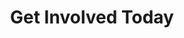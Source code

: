 ---
title : "Get Involved Today"
layout: "goal"
description: "Technologies is about advancement, and innovation is to come out with something original and unique, and MHR is combining this tow terms together, to make high quality and affordable helmet for all motorcycle riders."
image : "images/helmet/c1.png"



########### Goal ##########
goal:
  enable : true
  section : ""
  title: 'Get Involved Today!'
  item:
  - title: 'GIVE'
    desc : '<b>YOUR dollars WILL make a difference! </b><br><br>Any amount can change a refugee`s circumstance and add hope to their difficult lives.<br><br><b>$25</b> can provide school fees for 1 child for 1 month<br><br>
    <picture>
    <source media="(min-width:650px)" srcset="/images/donate/1_hub5dc487bf0669ae937bc960a0343be02_1559793_1000x0_resize_q75_h1_box_3.webp" type="image/webp">
    <source media="(min-width:300px)" srcset="/images/donate/1_hub5dc487bf0669ae937bc960a0343be02_1559793_400x0_resize_q75_h1_box_3.webp" type="image/webp">
    <img srcset="/images/donate/1_hub5dc487bf0669ae937bc960a0343be02_1559793_400x0_resize_q90_box_3.png 200w, /images/donate/1_hub5dc487bf0669ae937bc960a0343be02_1559793_600x0_resize_q90_box_3.png 768w, /images/donate/1_hub5dc487bf0669ae937bc960a0343be02_1559793_800x0_resize_q90_box_3.png 1024w, /images/donate/1_hub5dc487bf0669ae937bc960a0343be02_1559793_900x0_resize_q90_box_3.png 1366w" img="" loading="lazy" src="/images/donate/1_hub5dc487bf0669ae937bc960a0343be02_1559793_600x0_resize_q90_box_3.png" class="img-fluid w-100" alt="" name="" id="">
    </picture>
    <br><b>$35</b> can provide a baby supplies package to a birthing refugee woman. <br><br><picture>
    <source media="(min-width:650px)" srcset="/images/donate/1_hub5dc487bf0669ae937bc960a0343be02_1559793_1000x0_resize_q75_h1_box_3.webp" type="image/webp">
    <source media="(min-width:300px)" srcset="/images/donate/1_hub5dc487bf0669ae937bc960a0343be02_1559793_400x0_resize_q75_h1_box_3.webp" type="image/webp">
    <img srcset="/images/donate/1_hub5dc487bf0669ae937bc960a0343be02_1559793_400x0_resize_q90_box_3.png 200w, /images/donate/1_hub5dc487bf0669ae937bc960a0343be02_1559793_600x0_resize_q90_box_3.png 768w, /images/donate/1_hub5dc487bf0669ae937bc960a0343be02_1559793_800x0_resize_q90_box_3.png 1024w, /images/donate/1_hub5dc487bf0669ae937bc960a0343be02_1559793_900x0_resize_q90_box_3.png 1366w" img="" loading="lazy" src="/images/donate/1_hub5dc487bf0669ae937bc960a0343be02_1559793_600x0_resize_q90_box_3.png" class="img-fluid w-100" alt="" name="" id="">
    </picture>
    <b>$250</b> can subsidise birth costs (normal or C-Section) as refugees are charged private rates.<br><br><b>$300</b> provides education for 1 child for 1 year.<br>
    <picture>
    <source media="(min-width:650px)" srcset="/images/donate/1_hub5dc487bf0669ae937bc960a0343be02_1559793_1000x0_resize_q75_h1_box_3.webp" type="image/webp">
    <source media="(min-width:300px)" srcset="/images/donate/1_hub5dc487bf0669ae937bc960a0343be02_1559793_400x0_resize_q75_h1_box_3.webp" type="image/webp">
    <img srcset="/images/donate/1_hub5dc487bf0669ae937bc960a0343be02_1559793_400x0_resize_q90_box_3.png 200w, /images/donate/1_hub5dc487bf0669ae937bc960a0343be02_1559793_600x0_resize_q90_box_3.png 768w, /images/donate/1_hub5dc487bf0669ae937bc960a0343be02_1559793_800x0_resize_q90_box_3.png 1024w, /images/donate/1_hub5dc487bf0669ae937bc960a0343be02_1559793_900x0_resize_q90_box_3.png 1366w" img="" loading="lazy" src="/images/donate/1_hub5dc487bf0669ae937bc960a0343be02_1559793_600x0_resize_q90_box_3.png" class="img-fluid w-100" alt="" name="" id="">
    </picture><br><b>$500</b> provides for complete birthing costs (start to finish) for 1 refugee woman/family<br><br><b>When YOUR dollars are combined with our services and care, a refugee’s life is donationn HOPE.</b>'
    btn : "GIVE"
    url: "donation"
    color: 'blue'
    link: true
    bg: 'green'
  - title: 'Volunteer'
    desc: "<b>If YOU have a heart to serve - join our team and volunteer your services!</b><br><br><br><b>* Education field: </b><br>Short term or long term volunteers are needed to help run small learning centres. Need to speak good English and enjoy working with children who are eager to learn. Teaching experience is welcomed but not essential - can train on site.We can also use help with curriculum developement, which can be done online.<br><br><b>* Mental Health field:</b><br> Trained Social workers, experience in this field or someone who has this field at heart, but without qualification, can still be of great value in this work.<br><br><b>* Birthing field:</b><br> Midwives, Doulas, or the willingness to be trained in these skills, would be most welcome. <br>In all of the above - we need helpers who will be dedicated, flexible and most especially, who have a heart to love, care and respect vulnerable refugees."
    btn: "Contact Us"
    url: "donation"
    color: 'green'
    bg: 'red'
  - title: 'Corporate Partners'
    desc : "The world faces a massive refugee crisis, with more than 200,000 Rohingya refugees within our sphere of influence.<br>With <b>Corporate social responsibility and investment </b> becoming a standard in business strategies, giving back to society and contributing to the community, you have an enormous capacity to support and empower these refugees as full participants in the economy and bring value to society as a whole.<br> <br>This can be recognised as <b>a force for good</b>, creating a positive brand image, attracting talent and investors and increasing brand loyalty in an era when consumers want to see businesses acting as <b>agents of positive change.</b><br>This kind of corporate action says a lot about how they treat their stakeholders.<br><br>As an organization committed to CSR you can partner with us to continue to serve, support, educate and care for these families.<br>Our efforts and services enable organizations to participate through a reliable channel that has proven its dedication to this community over the last 2 years, <b>assisting more than 200 families</b> and which has established several community learning centers. And this is only the beginning. We can do so much more with your support and investment."
    btn : "Contact Us"
    url: "donation"
    color: 'red'
    bg: 'blue'
---